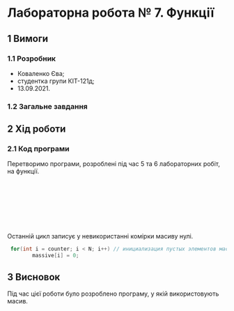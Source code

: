 # Лабораторна робота № 7. Функції

## 1 Вимоги

### 1.1 Розробник

* Коваленко Єва;
* студентка групи КІТ-121д;
* 13.09.2021.

### 1.2 Загальне завдання
 
## 2 Хід роботи

### 2.1 Код програми
Перетворимо програми, розроблені під час 5 та 6 лабораторних робіт, на функції. 
```c
	
```

```c
	
	 	
	 	
	 
	

```
Останній цикл записує у невикористанні комірки масиву нулі.
```c
 for(int i = counter; i < N; i++) // инициализация пустых элементов массива нулями по счетчику заполненных элем.
		massive[i] = 0;
```

## 3 Висновок
Під час цієї роботи було розроблено програму, у якій використовують масив.

